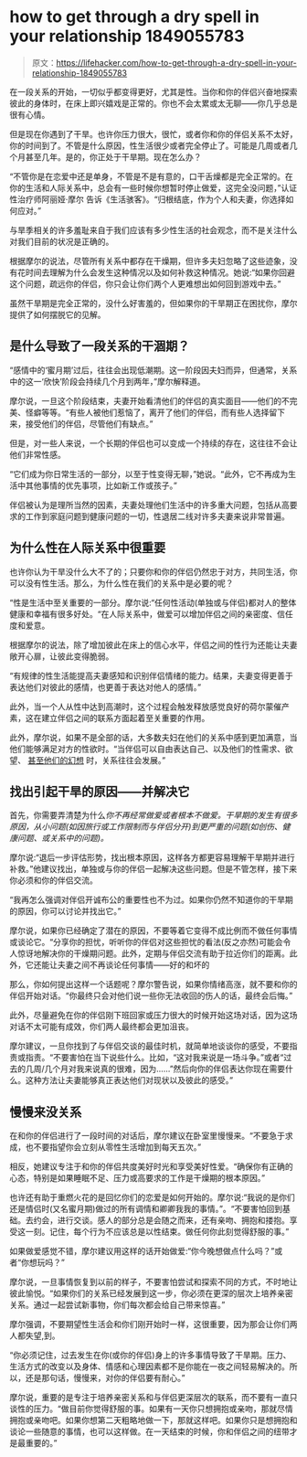 # how to get through a dry spell in your relationship 1849055783

> 原文：<https://lifehacker.com/how-to-get-through-a-dry-spell-in-your-relationship-1849055783>

在一段关系的开始，一切似乎都变得更好，尤其是性。当你和你的伴侣兴奋地探索彼此的身体时，在床上即兴嬉戏是正常的。你也不会太累或太无聊——你几乎总是很有心情。

但是现在你遇到了干旱。也许你压力很大，很忙，或者你和你的伴侣关系不太好，你的时间到了。不管是什么原因，性生活很少或者完全停止了。可能是几周或者几个月甚至几年。是的，你正处于干旱期。现在怎么办？



“不管你是在恋爱中还是单身，不管是不是有意的，口干舌燥都是完全正常的。在你的生活和人际关系中，总会有一些时候你想暂时停止做爱，这完全没问题，”认证性治疗师阿丽娅·摩尔 告诉《生活骇客》。“归根结底，作为个人和夫妻，你选择如何应对。”

与旱季相关的许多羞耻来自于我们应该有多少性生活的社会观念，而不是关注什么对我们目前的状况是正确的。

根据摩尔的说法，尽管所有关系中都存在干燥期，但许多夫妇忽略了这些迹象，没有花时间去理解为什么会发生这种情况以及如何补救这种情况。她说:“如果你回避这个问题，疏远你的伴侣，你只会让你们两个人更难想出如何回到游戏中去。”

虽然干旱期是完全正常的，没什么好害羞的，但如果你的干旱期正在困扰你，摩尔提供了如何摆脱它的见解。



## 是什么导致了一段关系的干涸期？

“感情中的‘蜜月期’过后，往往会出现低潮期。这一阶段因夫妇而异，但通常，关系中的这一‘欣快’阶段会持续几个月到两年，”摩尔解释道。

摩尔说，一旦这个阶段结束，夫妻开始看清他们的伴侣的真实面目——他们的不完美、怪癖等等。“有些人被他们惹恼了，离开了他们的伴侣，而有些人选择留下来，接受他们的伴侣，尽管他们有缺点。”

但是，对一些人来说，一个长期的伴侣也可以变成一个持续的存在，这往往不会让他们非常性感。

“它们成为你日常生活的一部分，以至于性变得无聊，”她说。“此外，它不再成为生活中其他事情的优先事项，比如新工作或孩子。”



伴侣被认为是理所当然的因素，夫妻处理他们生活中的许多重大问题，包括从高要求的工作到家庭问题到健康问题的一切，性退居二线对许多夫妻来说非常普遍。

## **为什么性在人际关系中很重要**

也许你认为干旱没什么大不了的；只要你和你的伴侣仍然忠于对方，共同生活，你可以没有性生活。那么，为什么性在我们的关系中是必要的呢？

“性是生活中至关重要的一部分。摩尔说:“任何性活动(单独或与伴侣)都对人的整体健康和幸福有很多好处。“在人际关系中，做爱可以增加伴侣之间的亲密度、信任度和爱意。

根据摩尔的说法，除了增加彼此在床上的信心水平，伴侣之间的性行为还能让夫妻敞开心扉，让彼此变得脆弱。



“有规律的性生活能提高夫妻感知和识别伴侣情绪的能力。结果，夫妻变得更善于表达他们对彼此的感情，也更善于表达对他人的感情。”

此外，当一个人从性中达到高潮时，这个过程会触发释放感觉良好的荷尔蒙催产素，这在建立伴侣之间的联系方面起着至关重要的作用。

此外，摩尔说，如果不是全部的话，大多数夫妇在他们的关系中感到更加满意，当他们能够满足对方的性欲时。“当伴侣可以自由表达自己、以及他们的性需求、欲望、 [甚至他们的幻想](https://lifehacker.com/how-to-share-your-sex-fantasies-with-your-partner-witho-1849011174?rev=1654261479055) 时，关系往往会发展。”

## **找出引起干旱的原因——并解决它**

首先，你需要弄清楚为什么*你不再经常做爱或者根本不做爱。干旱期的发生有很多原因，从小问题(如因旅行或工作限制而与伴侣分开)到更严重的问题(如创伤、健康问题、或关系中的问题)。* 



摩尔说:“退后一步评估形势，找出根本原因，这样各方都更容易理解干旱期并进行补救。”他建议找出，单独或与你的伴侣一起解决这些问题。但是不管怎样，接下来你必须和你的伴侣交流。

“我再怎么强调对伴侣开诚布公的重要性也不为过。如果你仍然不知道你的干旱期的原因，你可以讨论并找出它。”

摩尔说，如果你已经确定了潜在的原因，不要等着它变得不成比例而不做任何事情或谈论它。“分享你的担忧，听听你的伴侣对这些担忧的看法(反之亦然)可能会令人惊讶地解决你的干燥期问题。此外，定期与伴侣交流有助于拉近你们的距离。此外，它还能让夫妻之间不再谈论任何事情——好的和坏的

那么，你如何提出这样一个话题呢？摩尔警告说，如果你情绪高涨，就不要和你的伴侣开始对话。“你最终只会对他们说一些你无法收回的伤人的话，最终会后悔。”



此外，尽量避免在你的伴侣刚下班回家或压力很大的时候开始这场对话，因为这场对话不太可能有成效，你们两人最终都会更加沮丧。

摩尔建议，一旦你找到了与伴侣交谈的最佳时机，就简单地谈谈你的感受，不要指责或指责。“不要害怕在当下说些什么。比如，“这对我来说是一场斗争。”或者“过去的几周/几个月对我来说真的很难，因为……”然后向你的伴侣表达你现在需要什么。这种方法让夫妻能够真正表达他们对现状以及彼此的感受。”

## **慢慢来没关系**

在和你的伴侣进行了一段时间的对话后，摩尔建议在卧室里慢慢来。“不要急于求成，也不要指望你会立刻从零性生活增加到每天五次。”

相反，她建议专注于和你的伴侣共度美好时光和享受美好性爱。“确保你有正确的心态，特别是如果睡眠不足、压力或高要求的工作是干燥期的根本原因。”



也许还有助于重燃火花的是回忆你们的恋爱是如何开始的。摩尔说:“我说的是你们还是情侣时(又名蜜月期)做过的所有调情和卿卿我我的事情。”。“不要害怕回到基础。去约会，进行交谈。感人的部分总是会随之而来，还有亲吻、拥抱和搂抱。享受这一刻。记住，每个行为不应该总是以性结束。做任何你此刻觉得舒服的事。”

如果做爱感觉不错，摩尔建议用这样的话开始做爱:“你今晚想做点什么吗？”或者“你想玩吗？”

摩尔说，一旦事情恢复到以前的样子，不要害怕尝试和探索不同的方式，不时地让彼此愉悦。“如果你们的关系已经发展到这一步，你必须在更深的层次上培养亲密关系。通过一起尝试新事物，你们每次都会给自己带来惊喜。”

摩尔强调，不要期望性生活会和你们刚开始时一样，这很重要，因为那会让你们两人都失望,到。



“你必须记住，过去发生在你(或你的伴侣)身上的许多事情导致了干旱期。压力、生活方式的改变以及身体、情感和心理因素都不是你能在一夜之间轻易解决的。所以，还是那句话，慢慢来，对你的伴侣要有耐心。”

摩尔说，重要的是专注于培养亲密关系和与伴侣更深层次的联系，而不要有一直只谈性的压力。“做目前你觉得舒服的事。如果有一天你只想拥抱或亲吻，那就尽情拥抱或亲吻吧。如果你想第二天粗略地做一下，那就这样吧。如果你只是想拥抱和谈论一些随意的事情，也可以这样做。在一天结束的时候，你和伴侣之间的纽带才是最重要的。”